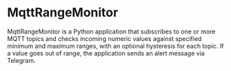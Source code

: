 # MqttRangeMonitor
MqttRangeMonitor is a Python application that subscribes to one or more MQTT topics and checks incoming numeric values against specified minimum and maximum ranges, with an optional hysteresis for each topic. If a value goes out of range, the application sends an alert message via Telegram. 
